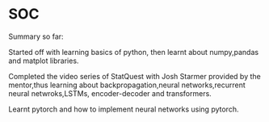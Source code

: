 # SOC
 Summary so far:

Started off with learning basics of python, then learnt about numpy,pandas and matplot libraries.

Completed the video series of StatQuest with Josh Starmer provided by the mentor,thus learning about backpropagation,neural networks,recurrent neural netwroks,LSTMs,
encoder-decoder and transformers.

Learnt pytorch and how to implement neural networks using pytorch.
